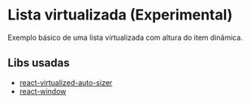 # Lista virtualizada (Experimental)

Exemplo básico de uma lista virtualizada com altura do item dinâmica.

## Libs usadas
- [react-virtualized-auto-sizer](https://www.npmjs.com/package/react-virtualized-auto-sizer)
- [react-window](https://www.npmjs.com/package/react-window?activeTab=dependents)